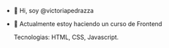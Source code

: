 - 👋 Hi, soy @victoriapedrazza
- 🌱 Actualmente estoy haciendo un curso de Frontend
  
  Tecnologias:
  HTML, CSS, Javascript.

<!---
victoriapedrazza/victoriapedrazza is a ✨ special ✨ repository because its `README.md` (this file) appears on your GitHub profile.
You can click the Preview link to take a look at your changes.
--->
